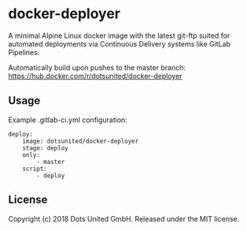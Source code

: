 # docker-deployer

A minimal Alpine Linux docker image with the latest git-ftp suited for automated deployments via Continuous Delivery systems like GitLab Pipelines.

Automatically build upon pushes to the master branch: https://hub.docker.com/r/dotsunited/docker-deployer

## Usage
Example .gitlab-ci.yml configuration:

```
deploy:
    image: dotsunited/docker-deployer
    stage: deploy
    only:
        - master
    script:
        - deploy
```
## License
Copyright (c) 2018 Dots United GmbH. Released under the MIT license.